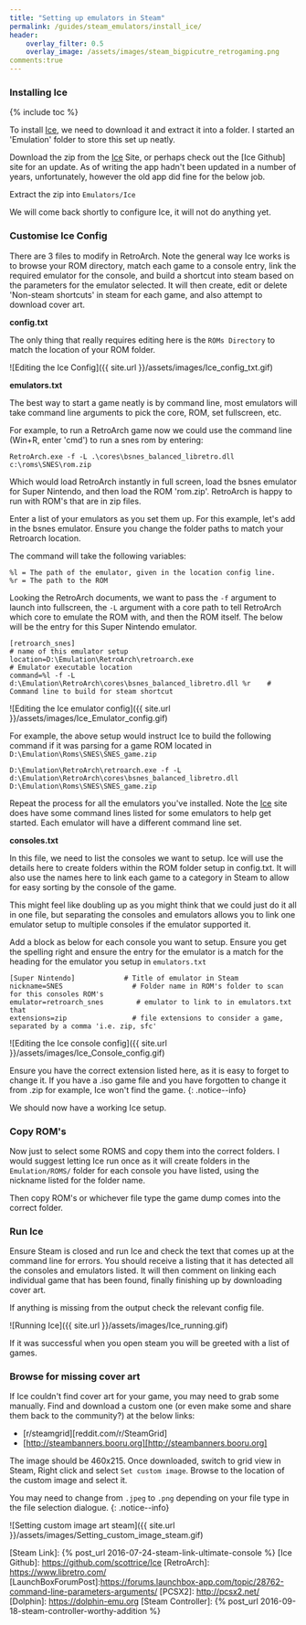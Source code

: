 ```yaml
---
title: "Setting up emulators in Steam"
permalink: /guides/steam_emulators/install_ice/
header:
    overlay_filter: 0.5
    overlay_image: /assets/images/steam_bigpicutre_retrogaming.png
comments:true
---
```


### Installing Ice

{% include toc %}

To install [Ice], we need to download it and extract it into a folder.  I started an 'Emulation' folder to store this set up neatly.

Download the zip from the [Ice] Site, or perhaps check out the [Ice Github] site for an update.  As of writing the app hadn't been updated in a number of years, unfortunately, however the old app did fine for the below job.

Extract the zip into `Emulators/Ice`

We will come back shortly to configure Ice, it will not do anything yet.



### Customise Ice Config

There are 3 files to modify in RetroArch.  Note the general way Ice works is to browse your ROM directory, match each game to a console entry, link the required emulator for the console, and build a shortcut into steam based on the parameters for the emulator selected.  It will then create, edit or delete 'Non-steam shortcuts' in steam for each game, and also attempt to download cover art.


**config.txt**

The only thing that really requires editing here is the `ROMs Directory` to match the location of your ROM folder.


![Editing the Ice Config]({{ site.url }}/assets/images/Ice_config_txt.gif)

**emulators.txt**

The best way to start a game neatly is by command line, most emulators will take command line arguments to pick the core, ROM, set fullscreen, etc.

For example, to run a RetroArch game now we could use the command line (Win+R, enter 'cmd') to run a snes rom by entering:

`RetroArch.exe -f -L .\cores\bsnes_balanced_libretro.dll c:\roms\SNES\rom.zip`

Which would load RetroArch instantly in full screen, load the bsnes emulator for Super Nintendo, and then load the ROM 'rom.zip'.  RetroArch is happy to run with ROM's that are in zip files.

Enter a list of your emulators as you set them up.  For this example, let's add in the bsnes emulator.
Ensure you change the folder paths to match your Retroarch location.

The command will take the following variables:

```
%l = The path of the emulator, given in the location config line.
%r = The path to the ROM
```

Looking the RetroArch documents, we want to pass the `-f` argument to launch into fullscreen, the `-L` argument with a core path to tell RetroArch which core to emulate the ROM with, and then the ROM itself.  The below will be the entry for this Super Nintendo emulator.

```
[retroarch_snes]                                                                # name of this emulator setup
location=D:\Emulation\RetroArch\retroarch.exe                                    # Emulator executable location
command=%l -f -L d:\Emulation\RetroArch\cores\bsnes_balanced_libretro.dll %r    # Command line to build for steam shortcut
```

![Editing the Ice emulator config]({{ site.url }}/assets/images/Ice_Emulator_config.gif)

For example, the above setup would instruct Ice to build the following command if it was parsing for a game ROM located in `D:\Emulation\Roms\SNES\SNES_game.zip`

`D:\Emulation\RetroArch\retroarch.exe -f -L d:\Emulation\RetroArch\cores\bsnes_balanced_libretro.dll D:\Emulation\Roms\SNES\SNES_game.zip`

Repeat the process for all the emulators you've installed.  Note the [Ice] site does have some command lines listed for some emulators to help get started.  Each emulator will have a different command line set.


**consoles.txt**

In this file, we need to list the consoles we want to setup.  Ice will use the details here to create folders within the ROM folder setup in config.txt.  It will also use the names here to link each game to a category in Steam to allow for easy sorting by the console of the game.

This might feel like doubling up as you might think that we could just do it all in one file, but separating the consoles and emulators allows you to link one emulator setup to multiple consoles if the emulator supported it.

Add a block as below for each console you want to setup.  Ensure you get the spelling right and ensure the entry for the emulator is a match for the heading for the emulator you setup in `emulators.txt`

```
[Super Nintendo]            # Title of emulator in Steam
nickname=SNES                 # Folder name in ROM's folder to scan for this consoles ROM's
emulator=retroarch_snes        # emulator to link to in emulators.txt that
extensions=zip                # file extensions to consider a game, separated by a comma 'i.e. zip, sfc'
```

![Editing the Ice console config]({{ site.url }}/assets/images/Ice_Console_config.gif)

Ensure you have the correct extension listed here, as it is easy to forget to change it.  If you have a .iso game file and you have forgotten to change it from .zip for example, Ice won't find the game.
{: .notice--info}

We should now have a working Ice setup.



### Copy ROM's

Now just to select some ROMS and copy them into the correct folders.  I would suggest letting Ice run once as it will create folders in the `Emulation/ROMS/` folder for each console you have listed, using the nickname listed for the folder name.

Then copy ROM's or whichever file type the game dump comes into the correct folder.  

### Run Ice

Ensure Steam is closed and run Ice and check the text that comes up at the command line for errors.  You should receive a listing that it has detected all the consoles and emulators listed.  It will then comment on linking each individual game that has been found, finally finishing up by downloading cover art.

If anything is missing from the output check the relevant config file.

![Running Ice]({{ site.url }}/assets/images/Ice_running.gif)

If it was successful when you open steam you will be greeted with a list of games.

### Browse for missing cover art

If Ice couldn't find cover art for your game, you may need to grab some manually.  Find and download a custom one (or even make some and share them back to the community?) at the below links:

* [r/steamgrid][reddit.com/r/SteamGrid] 
* [http://steambanners.booru.org][http://steambanners.booru.org]

The image should be 460x215.  Once downloaded, switch to grid view in Steam, Right click and select `Set custom image`.  Browse to the location of the custom image and select it.

You may need to change from `.jpeg` to `.png` depending on your file type in the file selection dialogue.
{: .notice--info}

![Setting custom image art steam]({{ site.url }}/assets/images/Setting_custom_image_steam.gif)


[Ice]: http://scottrice.github.io/Ice/
[Steam Link]: {% post_url 2016-07-24-steam-link-ultimate-console %}
[Ice Github]: https://github.com/scottrice/Ice
[RetroArch]: https://www.libretro.com/
[LaunchBoxForumPost]:https://forums.launchbox-app.com/topic/28762-command-line-parameters-arguments/
[PCSX2]: http://pcsx2.net/
[Dolphin]: https://dolphin-emu.org
[Steam Controller]: {% post_url 2016-09-18-steam-controller-worthy-addition %}